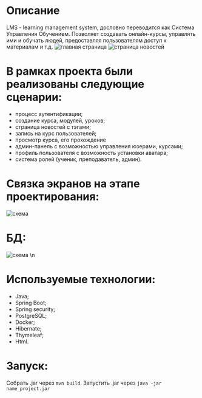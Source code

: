 # Описание
LMS - learning management system, дословно переводится как Система Управления Обучением. Позволяет создавать онлайн-курсы, управлять ими и обучать людей, предоставляя пользователям доступ к материалам и т.д.
![главная страница](https://i.ibb.co/GTX332x/main.png)
![страница новостей](https://i.ibb.co/Qp70SJG/news.png)

# В рамках проекта были реализованы следующие сценарии:
- процесс аутентификации;
- создание курса, модулей, уроков;
- страница новостей с тэгами;
- запись на курс пользователей;
- просмотр курса, его прохождение
- админ-панель с возможностью управления юзерами, курсами;
- профиль пользователя с возможность установки аватара;
- система ролей (ученик, преподаватель, админ).

# Связка экранов на этапе проектирования:
![схема](https://i.ibb.co/TBJrGzT/link-screen.png)

# БД:
![схема](https://i.ibb.co/HFd27sb/db.jpg) \n

# Используемые технологии:
- Java;
- Spring Boot;
- Spring security;
- PostgreSQL;
- Docker;
- Hibernate;
- Thymeleaf;
- Html.

# Запуск:
Собрать .jar через <code>mvn build</code>. Запустить .jar через <code>java -jar name_project.jar</code>



